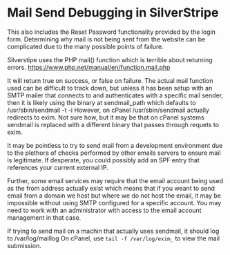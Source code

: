 # Mail Send Debugging in SilverStripe
This also includes the Reset Password functionality provided by the login form.
Determining why mail is not being sent from the website can be complicated due to the many possible points of failure.

Silverstipe uses the PHP mail() function which is terrible about returning errors.
https://www.php.net/manual/en/function.mail.php

It will return true on success, or false on failure.
The actual mail function used can be difficult to track down, but unless it has been setup
with an SMTP mailer that connects to and authenticates with a specific mail sender,
then it is likely using the binary at sendmail_path which defaults to /usr/sbin/sendmail -t -i
However, on cPanel /usr/sbin/sendmail actually redirects to exim.
Not sure how, but it may be that on cPanel systems sendmail is replaced with a different
binary that passes through requets to exim.

It may be pointless to try to send mail from a development environment due to the plethora of 
checks performed by other emails servers to ensure mail is legitimate. If desperate, you could
possibly add an SPF entry that references your current external IP.

Further, some email services may require that the email account being used as the from address
actually exist which means that if you weant to send email from a domain we host but where
we do not host the email, it may be impossible without using SMTP configured for a specific account.
You may need to work with an administrator with access to the email account management in that case.

If trying to send mail on a machin that actually uses sendmail, it should log to /var/log/maillog
On cPanel, use `tail -f /var/log/exim_` to view the mail submission.
